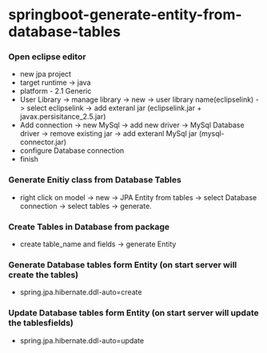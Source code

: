 # springboot-generate-entity-from-database-tables

### Open eclipse editor
- new jpa project
- target runtime -> java
- platform - 2.1 Generic
- User Library -> manage library -> new -> user library name(eclipselink) -> select eclipselink -> add exteranl jar (eclipselink.jar + javax.persisitance_2.5.jar)
- Add connection -> new MySql -> add new driver -> MySql Database driver -> remove existing jar -> add exteranl MySql jar (mysql-connector.jar)
- configure Database connection
- finish

### Generate Enitiy class from Database Tables
- right click on model -> new -> JPA Entity from tables -> select Database connection -> select tables -> generate.

### Create Tables in Database from package
 - create table_name and fields -> generate Entity
 
 ### Generate Database tables form Entity (on start server will create the tables)
 - spring.jpa.hibernate.ddl-auto=create
 
  ### Update Database tables form Entity (on start server will update the tablesfields)
 - spring.jpa.hibernate.ddl-auto=update
 
